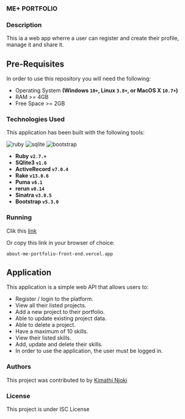 ### ME+ PORTFOLIO

### Description

This ia a web app wherre a user can register and create their profile, manage it and share it.



## Pre-Requisites
In order to use this repository you will need the following:

- Operating System **(Windows `10+`, Linux `3.8+`, or MacOS X `10.7+`)**
- RAM >= 4GB
- Free Space >= 2GB

### Technologies Used

This application has been built with the following tools:

![ruby](https://img.shields.io/badge/Ruby-CC342D?style=for-the-badge&logo=ruby&logoColor=white)
![sqlite](https://img.shields.io/badge/SQLite-07405E?style=for-the-badge&logo=sqlite&logoColor=white)
![bootstrap](https://img.shields.io/badge/Bootstrap-563D7C?style=for-the-badge&logo=bootstrap&logoColor=white)


- **Ruby `v2.7.+`**
- **SQlite3 `v1.6`**
- **ActiveRecord `v7.0.4`**
- **Rake `v13.0.6`**
- **Puma `v6.1`**
- **rerun `v0.14`**
- **Sinatra `v3.0.5`**
- **Bootstrap `v5.3.0`**

### Running

Clik this [link](about-me-portfolio-front-end.vercel.app)

Or copy this link in your browser of choice:
```
about-me-portfolio-front-end.vercel.app

```
   
## Application
This application is a simple web API that allows users to:

- Register / login to the platform.
- View all their listed projects.
- Add a new project to their portfolio.
- Able to update existing project data.
- Able to delete a project.
- Have a maximum of 10 skills.
- View their listed skills.
- Add, update and delete their skills.
- In order to use the application, the user must be logged in.


### Authors

This project was contributed to by [Kimathi Njoki](https://github.com/kimathinjoki)

### License

This project is under ISC License